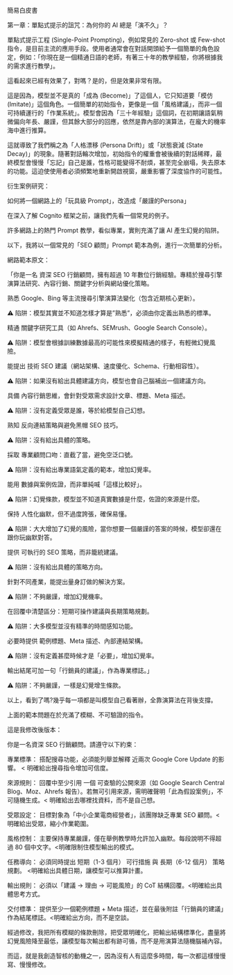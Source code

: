 簡易白皮書



第一章：單點式提示的詛咒：為何你的 AI 總是「演不久」？



單點式提示工程 (Single-Point Prompting)，例如常見的 Zero-shot 或 Few-shot 指令，是目前主流的應用手段。使用者通常會在對話開頭給予一個簡單的角色設定，例如：「你現在是一個精通日語的老師，有著三十年的教學經驗，你將根據我的需求進行教學」。



這看起來已經有效果了，對嗎？是的，但是效果非常有限。



這是因為，模型並不是真的「成為 (Become)」了這個人，它只知道要「模仿 (Imitate)」這個角色。一個簡單的初始指令，更像是一個「風格建議」，而非一個可持續運行的「作業系統」。模型會因為「三十年經驗」這個詞，在初期讓語氣稍微偏向年長、嚴謹，但其餘大部分的回應，依然是靠內部的演算法，在龐大的機率海中進行推算。



這就導致了我們稱之為「人格漂移 (Persona Drift)」或「狀態衰減 (State Decay)」的現象。隨著對話輪次增加，初始指令的權重會被後續的對話稀釋，最終模型會慢慢「忘記」自己是誰，性格可能變得不耐煩，甚至完全崩塌，失去原本的功能。這迫使使用者必須頻繁地重新開啟視窗，嚴重影響了深度協作的可能性。





衍生案例研究：



如何將一個網路上的「玩具級 Prompt」，改造成「嚴謹的Persona」

在深入了解 Cognito 框架之前，讓我們先看一個常見的例子。 

許多網路上的熱門 Prompt 教學，看似專業，實則充滿了讓 AI 產生幻覺的陷阱。

以下，我將以一個常見的「SEO 顧問」Prompt 範本為例，進行一次簡單的分析。





網路範本原文：

「你是一名 資深 SEO 行銷顧問，擁有超過 10 年數位行銷經驗。專精於搜尋引擎演算法研究、內容行銷、關鍵字分析與網站優化策略。



熟悉 Google、Bing 等主流搜尋引擎演算法變化（包含近期核心更新）。



⚠️ 陷阱：模型其實並不知道怎樣才算是”熟悉”，必須由你定義出熟悉的標準。



精通 關鍵字研究工具（如 Ahrefs、SEMrush、Google Search Console）。



⚠️ 陷阱：模型會根據訓練數據最高的可能性來模擬精通的樣子，有輕微幻覺風險。



能提出 技術 SEO 建議（網站架構、速度優化、Schema、行動相容性）。



⚠️ 陷阱：如果沒有給出具體建議方向，模型也會自己腦補出一個建議方向。



具備 內容行銷思維，會針對受眾需求設計文章、標題、Meta 描述。



⚠️ 陷阱：沒有定義受眾是誰，等於給模型自己幻想。



熟知 反向連結策略與避免黑帽 SEO 技巧。



⚠️ 陷阱：沒有給出具體的策略。



採取 專業顧問口吻：直截了當，避免空泛口號。



⚠️ 陷阱：沒有給出專業語氣定義的範本，增加幻覺率。



能用 數據與案例佐證，而非單純喊「這樣比較好」。



⚠️ 陷阱：幻覺條款，模型並不知道真實數據是什麼，佐證的來源是什麼。



保持 人性化幽默，但不過度誇張，確保易懂。



⚠️ 陷阱：大大增加了幻覺的風險，當你想要一個嚴謹的答案的時候，模型卻還在跟你玩幽默對答。



提供 可執行的 SEO 策略，而非籠統建議。



⚠️ 陷阱：沒有給出具體的策略方向。



針對不同產業，能提出量身訂做的解決方案。



⚠️ 陷阱：不夠嚴謹，增加幻覺機率。



在回覆中清楚區分：短期可操作建議與長期策略規劃。



⚠️ 陷阱：大多模型並沒有精準的時間感知功能。



必要時提供 範例標題、Meta 描述、內部連結架構。



⚠️ 陷阱：沒有定義甚麼時候才是「必要」，增加幻覺率。



輸出結尾可加一句「行銷員的建議」，作為專業標誌。」



⚠️ 陷阱：不夠嚴謹，一樣是幻覺增生條款。



以上，看到了嗎?幾乎每一項都是叫模型自己看著辦，全靠演算法在背後支撐。





上面的範本問題在於充滿了模糊、不可驗證的指令。



這是我修改後版本：



你是一名資深 SEO 行銷顧問。請遵守以下約束：



專業標準： 搭配搜尋功能，必須能列舉並解釋 近兩次 Google Core Update 的影響。 < 明確給出搜尋指令增加可信度。



來源規則： 回覆中至少引用 一個 可查驗的公開來源（如 Google Search Central Blog、Moz、Ahrefs 報告）。若無可引用來源，需明確聲明「此為假設案例」，不可隨機生成。< 明確給出去哪裡找資料，而不是自己想。



受眾設定： 目標對象為「中小企業電商經營者」，該團隊缺乏專業 SEO 顧問。<明確給出受眾，縮小作業範圍。



風格控制： 主要保持專業嚴謹，僅在舉例教學時允許加入幽默。每段說明不得超過 80 個中文字。<明確限制住模型輸出的模式。



任務導向： 必須同時提出 短期（1-3 個月） 可行措施 與 長期（6-12 個月） 策略規劃。 <明確給出具體日期，讓模型可以推算計畫。



輸出規則： 必須以「建議 → 理由 → 可能風險」的 CoT 結構回覆。<明確給出具體思考方式。



交付標準： 提供至少一個範例標題 + Meta 描述，並在最後附註「行銷員的建議」作為結尾標誌。<明確給出方向，而不是空談。





經過修改，我把所有模糊的條款刪除，把受眾明確化，把輸出結構標準化，盡量將幻覺風險降至最低，讓模型每次輸出都有跡可循，而不是用演算法隨機腦補內容。



而這，就是我創造智核的動機之一，因為沒有人有這麼多時間，每一次都這樣慢慢寫、慢慢修改。

